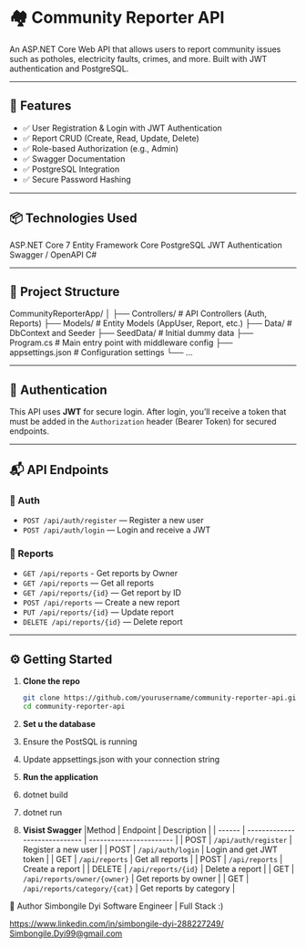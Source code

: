 ﻿# 🏘️ Community Reporter API

An ASP.NET Core Web API that allows users to report community issues such as potholes, electricity faults, crimes, and more. Built with JWT authentication and PostgreSQL.

---

## 🚀 Features

- ✅ User Registration & Login with JWT Authentication
- ✅ Report CRUD (Create, Read, Update, Delete)
- ✅ Role-based Authorization (e.g., Admin)
- ✅ Swagger Documentation
- ✅ PostgreSQL Integration
- ✅ Secure Password Hashing

---

## 📦 Technologies Used

ASP.NET Core 7
Entity Framework Core
PostgreSQL
JWT Authentication
Swagger / OpenAPI
C#

---

## 📂 Project Structure

CommunityReporterApp/
│
├── Controllers/ # API Controllers (Auth, Reports)
├── Models/ # Entity Models (AppUser, Report, etc.)
├── Data/ # DbContext and Seeder
├── SeedData/ # Initial dummy data
├── Program.cs # Main entry point with middleware config
├── appsettings.json # Configuration settings
└── ...


---

## 🔐 Authentication

This API uses **JWT** for secure login. After login, you’ll receive a token that must be added in the `Authorization` header (Bearer Token) for secured endpoints.

---

## 📬 API Endpoints

### 🔑 Auth

- `POST /api/auth/register` — Register a new user  
- `POST /api/auth/login` — Login and receive a JWT

### 📄 Reports

- `GET /api/reports` - Get reports by Owner
- `GET /api/reports` — Get all reports
- `GET /api/reports/{id}` — Get report by ID
- `POST /api/reports` — Create a new report
- `PUT /api/reports/{id}` — Update report
- `DELETE /api/reports/{id}` — Delete report

---

## ⚙️ Getting Started

1. **Clone the repo**
   ```bash
   git clone https://github.com/yourusername/community-reporter-api.git
   cd community-reporter-api

2. **Set u the database**
1. Ensure the PostSQL is running
1. Update appsettings.json with your connection string

3. **Run the application**
1. dotnet build
1. dotnet run

4. **Visist Swagger**
|Method  |  Endpoint                     | Description             |
| ------ | ----------------------------- | ----------------------- |
| POST   | `/api/auth/register`          | Register a new user     |
| POST   | `/api/auth/login`             | Login and get JWT token |
| GET    | `/api/reports`                | Get all reports         |
| POST   | `/api/reports`                | Create a report         |
| DELETE | `/api/reports/{id}`           | Delete a report         |
| GET    | `/api/reports/owner/{owner}`  | Get reports by owner    |
| GET    | `/api/reports/category/{cat}` | Get reports by category |

🙌 Author
Simbongile Dyi
Software Engineer | Full Stack :)

https://www.linkedin.com/in/simbongile-dyi-288227249/
Simbongile.Dyi99@gmail.com
